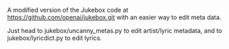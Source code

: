 A modified version of the Jukebox code at https://github.com/openai/jukebox.git with an easier way to edit meta data.

Just head to jukebox/uncanny_metas.py to edit artist/lyric metadata, and to jukebox/lyricdict.py to edit lyrics.
